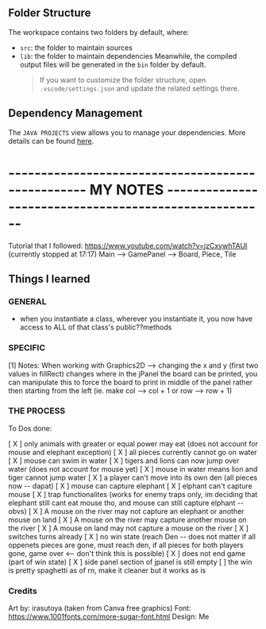 ## Folder Structure

The workspace contains two folders by default, where:

- `src`: the folder to maintain sources
- `lib`: the folder to maintain dependencies
  Meanwhile, the compiled output files will be generated in the `bin` folder by default.
  > If you want to customize the folder structure, open `.vscode/settings.json` and update the related settings there.

## Dependency Management

The `JAVA PROJECTS` view allows you to manage your dependencies. More details can be found [here](https://github.com/microsoft/vscode-java-dependency#manage-dependencies).

# -------------------------------------------------- MY NOTES ------------------------------------------------------

Tutorial that I followed: https://www.youtube.com/watch?v=jzCxywhTAUI (currently stopped at 17:17)
Main --> GamePanel --> Board, Piece, Tile

## Things I learned

### GENERAL

- when you instantiate a class, wherever you instantiate it, you now have access to ALL of that class's public??methods

### SPECIFIC

[1] Notes: When working with Graphics2D --> changing the x and y (first two values in fillRect) changes where in the jPanel the board can be printed, you can manipulate this to force the board to print in middle of the panel rather then starting from the left (ie. make col --> col + 1 or row --> row + 1)

### THE PROCESS

To Dos done:

[ X ] only animals with greater or equal power may eat (does not account for mouse and elephant exception)
[ X ] all pieces currently cannot go on water
[ X ] mouse can swim in water
[ X ] tigers and lions can now jump over water (does not account for mouse yet)
[ X ] mouse in water means lion and tiger cannot jump water
[ X ] a player can't move into its own den (all pieces now -- dapat)
[ X ] mouse can capture elephant
[ X ] elphant can't capture mouse
[ X ] trap functionalites (works for enemy traps only, im deciding that elephant still cant eat mouse tho, and mouse can still capture elphant -- obvs)
[ X ] A mouse on the river may not capture an elephant or another mouse on land
[ X ] A mouse on the river may capture another mouse on the river
[ X ] A mouse on land may not capture a mouse on the river
[ X ] switches turns already
[ X ] no win state (reach Den -- does not matter if all oppenets pieces are gone, must reach den, if all pieces for both players gone, game over <-- don't think this is possible)
[ X ] does not end game (part of win state)
[ X ] side panel section of jpanel is still empty
[ ] the win is pretty spaghetti as of rn, make it cleaner but it works as is

### Credits

Art by: irasutoya (taken from Canva free graphics)
Font: https://www.1001fonts.com/more-sugar-font.html
Design: Me

